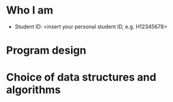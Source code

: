 # Who I am

- Student ID: <insert your personal student ID, e.g. H12345678>

# Program design

# Choice of data structures and algorithms
